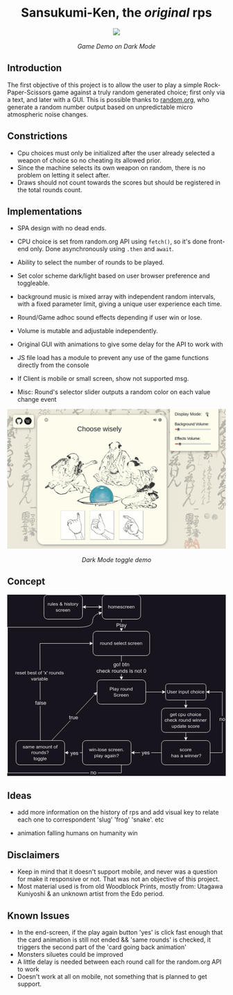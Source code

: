 
<div align="center"> 
<h1>Sansukumi-Ken, the <em>original</em> rps</h1>
<img src="./assets/game.gif" width="750">
<p><em>Game Demo on Dark Mode</em></p>
</div>

## Introduction

The first objective of this project is to allow the user to play a simple
Rock-Paper-Scissors game against a truly random generated choice; first only via a text, and later with a GUI.
This is possible thanks to [random.org](https://www.random.org/), who generate a random number output based on unpredictable micro atmospheric noise changes.  

## Constrictions
- Cpu choices must only be initialized after the user already selected a weapon of choice
so no cheating its allowed prior. 
- Since the machine selects its own weapon on random, there is no problem on letting it select after.
- Draws should not count towards the scores but should be registered in the total rounds count.

## Implementations

- SPA design with no dead ends.

- CPU choice is set from random.org API using ```fetch()```, so it's done front-end only. Done asynchronously using ```.then``` and ```await```.

- Ability to select the number of rounds to be played.

- Set color scheme dark/light based on user browser preference and toggleable.

- background music is mixed array with independent random intervals, with a fixed parameter limit, giving a unique user experience each time.

- Round/Game adhoc sound effects depending if user win or lose.

- Volume is mutable and adjustable independently.

- Original GUI with animations to give some delay for the API to work with

- JS file load has a module to prevent any use of the game functions directly from the console

- If Client is mobile or small screen, show not supported msg. 

- Misc: Round's selector slider outputs a random color on each value change event

<div align="center">
<img src="./assets/darklight.gif">
<p><em>Dark Mode toggle demo</em></p>
</div>

## Concept

![](./concept/diagram/rps.drawio.png)

## Ideas

- add more information on the history of rps and add visual key to relate each one to correspondent 'slug' 'frog' 'snake'. etc

- animation falling humans on humanity win

## Disclaimers

- Keep in mind that it doesn't support mobile, and never was a question for make it responsive or not. That was not an objective of this project.
- Most material used is from old Woodblock Prints, mostly from: Utagawa Kuniyoshi & an unknown artist from the Edo period.

## Known Issues 

- In the end-screen, if the play again button 'yes' is click fast enough that the card animation is still not ended && 'same rounds' is checked,  it triggers the second part of the 'card going back animation'
- Monsters siluetes could be improved
- A little delay is needed between each round call for the random.org API to work
- Doesn't work at all on mobile, not something that is planned to get support.
